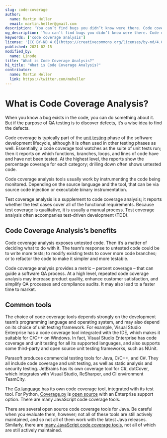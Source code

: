 ```yaml
---
slug: code-coverage
author:
  name: Martin Heller
  email: martin.heller@gmail.com
description: 'You can’t find bugs you didn’t know were there. Code coverage exposes untested code, so development teams can find the defects they hadn’t yet looked for.'
og_description: 'You can’t find bugs you didn’t know were there. Code coverage exposes untested code, so development teams can find the defects they hadn’t yet looked for.'
keywords: ['code coverage analysis']
license: '[CC BY-ND 4.0](https://creativecommons.org/licenses/by-nd/4.0)'
published: 2021-02-15
modified_by:
  name: Linode
title: "What is Code Coverage Analysis?"
h1_title: "What is Code Coverage Analysis?"
contributor:
  name: Martin Heller
  link: https://twitter.com/meheller
---
```


# What is Code Coverage Analysis?

When you know a bug exists in the code, you can do something about it. But if the purpose of QA testing is to discover defects, it’s a wise idea to find the defects.

Code coverage is typically part of the [unit testing](https://www.linode.com/docs/guides/what-is-unit-testing/) phase of the software development lifecycle, although it is often used in other testing phases as well. Essentially, a code coverage tool watches as the suite of unit tests run; then it reports on which functions, branches, loops, and lines of code have and have not been tested. At the highest level, the reports show the percentage coverage for each category; drilling down often shows untested code.

Code coverage analysis tools usually work by instrumenting the code being monitored. Depending on the source language and the tool, that can be via source code injection or executable binary instrumentation.

Test coverage analysis is a supplement to code coverage analysis; it reports whether the test cases cover all of the functional requirements. Because test coverage is qualitative, it is usually a manual process. Test coverage analysis often accompanies test-driven development (TDD).

## Code Coverage Analysis’s benefits

Code coverage analysis exposes untested code. Then it’s a matter of deciding what to do with it. The team’s response to untested code could be to write more tests; to modify existing tests to cover more code branches; or to refactor the code to make it simpler and more testable.

Code coverage analysis provides a metric – percent coverage – that can guide a software QA process. At a high level, repeated code coverage analysis may increase product quality, enhance customer satisfaction, and simplify QA processes and compliance audits. It may also lead to a faster time to market.

## Common tools

The choice of code coverage tools depends strongly on the development team’s programming language and operating system, and may also depend on its choice of unit testing framework. For example, Visual Studio Enterprise has a code coverage tool integrated with the IDE, which makes it suitable for C/C++ on Windows. In fact, Visual Studio Enterprise has code coverage and unit testing for all its supported languages, and also supports some third-party and open source unit testing frameworks, such as NUnit.

Parasoft produces commercial testing tools for Java, C/C++, and C\#. They all include code coverage and unit testing, as well as static analysis and security testing. JetBrains has its own coverage tool for C\#, dotCover, which integrates with Visual Studio, ReSharper, and CI environment TeamCity.

The [Go language](https://www.linode.com/docs/guides/beginners-guide-to-go/) has its own code coverage tool, integrated with its test tool. For Python, [Coverage.py](https://coverage.readthedocs.io/) is [open source](https://github.com/nedbat/coveragepy/) with an Enterprise support option. There are many JavaScript code coverage tools.

There are several open source code coverage tools for Java. Be careful when you evaluate them, however; not all of these tools are still actively maintained, and so not all of them work with the latest Java releases. Similarly, there are [many JavaScript code coverage tools](https://openbase.com/categories/js/best-javascript-test-coverage-libraries?orderBy=RECOMMENDED&), not all of which are still actively maintained.
